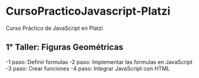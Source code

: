 # CursoPracticoJavascript-Platzi
Curso Práctico de JavaScript en Platzi

## 1° Taller: Figuras Geométricas

-1 paso: Definir formulas
-2 paso: Implementar las formulas en JavaScript
-3 paso: Crear funciones
-4 paso: Integrar JavaScript con HTML